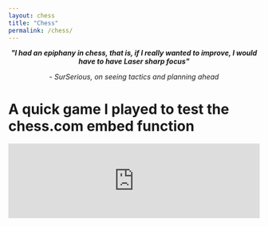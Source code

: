 ```yaml
---
layout: chess
title: "Chess"
permalink: /chess/
---
```


<div style="text-align: center;">
  <p><strong><em>"I had an epiphany in chess, that is, if I really wanted to improve, I would have to have Laser sharp focus"</em></strong></p>
  <p><em>- SurSerious, on seeing tactics and planning ahead</em></p>
</div>

# A quick game I played to test the chess.com embed function 

<iframe id="13132920" allowtransparency="true" frameborder="0" style="width:100%;border:none;" src="https://www.chess.com/emboard?id=13132920"></iframe><script nonce="chesscom-diagram">window.addEventListener("message",e=>{e['data']&&"13132920"===e['data']['id']&&document.getElementById(`${e['data']['id']}`)&&(document.getElementById(`${e['data']['id']}`).style.height=`${e['data']['frameHeight']+37}px`)});</script>

